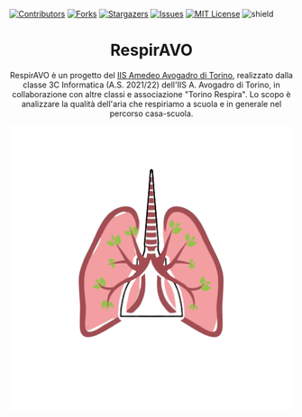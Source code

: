 [contributors-shield]: https://img.shields.io/github/contributors/alfcar62/respir-avo.svg?style=flat-square
[contributors-url]: https://github.com/alfcar62/respir-avo/graphs/contributors
[forks-shield]: https://img.shields.io/github/forks/alfcar62/respir-avo.svg?style=flat-square
[forks-url]: https://github.com/alfcar62/respir-avo/network/members
[stars-shield]: https://img.shields.io/github/stars/alfcar62/respir-avo.svg?style=flat-square
[stars-url]: https://github.com/alfcar62/respir-avo/stargazers
[issues-shield]: https://img.shields.io/github/issues/alfcar62/respir-avo.svg?style=flat-square
[issues-url]: https://github.com/alfcar62/respir-avo/issues
[license-shield]: https://img.shields.io/github/license/alfcar62/respir-avo.svg?style=flat-square
[license-url]: https://github.com/alfcar62/respir-avo/blob/master/LICENSE

[![Contributors][contributors-shield]][contributors-url]
[![Forks][forks-shield]][forks-url]
[![Stargazers][stars-shield]][stars-url]
[![Issues][issues-shield]][issues-url]
[![MIT License][license-shield]][license-url]
![shield](https://img.shields.io/static/v1?label=version&message=0.0.0&color=blue) 


<p align="center">
  <h1 align="center"> RespirAVO </h1>
  <p align="center"> RespirAVO è un progetto del <a href=""https://www.itisavogadro.org/">IIS Amedeo Avogadro di Torino</a>, realizzato dalla classe 3C Informatica (A.S. 2021/22) dell'IIS A. Avogadro di Torino, in collaborazione con altre classi e associazione "Torino Respira". Lo scopo è analizzare la qualità dell'aria che respiriamo a scuola e in generale nel percorso casa-scuola.</p>
</p>

<div align="center">
  <img src=".github/logo.png", width="800px" style="left: auto; right: auto">
</div>
